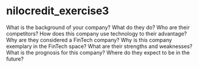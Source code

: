 # nilocredit_exercise3
What is the background of your company? What do they do? Who are their competitors?
How does this company use technology to their advantage? Why are they considered a FinTech company?
Why is this company exemplary in the FinTech space? What are their strengths and weaknesses?
What is the prognosis for this company? Where do they expect to be in the future?
